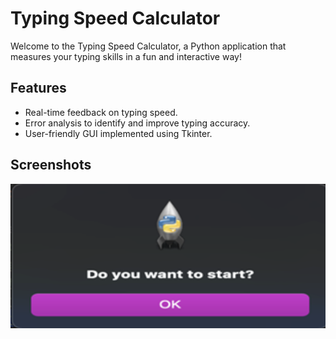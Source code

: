 # Typing Speed Calculator

Welcome to the Typing Speed Calculator, a Python application that measures your typing skills in a fun and interactive way!

## Features

- Real-time feedback on typing speed.
- Error analysis to identify and improve typing accuracy.
- User-friendly GUI implemented using Tkinter.



## Screenshots

![Typing Speed Calculator](photos/Start_Screen.png)
